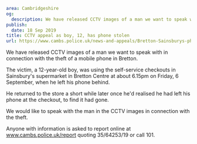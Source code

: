 ```yaml
area: Cambridgeshire
og:
  description: We have released CCTV images of a man we want to speak with in connection with the theft of a mobile phone in Bretton.
publish:
  date: 18 Sep 2019
title: CCTV appeal as boy, 12, has phone stolen
url: https://www.cambs.police.uk/news-and-appeals/Bretton-Sainsburys-phone-theft
```

We have released CCTV images of a man we want to speak with in connection with the theft of a mobile phone in Bretton.

The victim, a 12-year-old boy, was using the self-service checkouts in Sainsbury's supermarket in Bretton Centre at about 6.15pm on Friday, 6 September, when he left his phone behind.

He returned to the store a short while later once he'd realised he had left his phone at the checkout, to find it had gone.

We would like to speak with the man in the CCTV images in connection with the theft.

Anyone with information is asked to report online at www.cambs.police.uk/report quoting 35/64253/19 or call 101.
